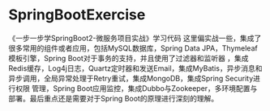 # SpringBootExercise
《一步一步学SpringBoot2-微服务项目实战》学习代码
这里偏实战一些，集成了很多常用的组件或者应用，包括MySQL数据库，Spring Data JPA，Thymeleaf模板引擎，Spring Boot对于事务的支持，并且使用了过滤器和监听器
，集成Redis缓存，Log4j日志，Quartz定时器和发送Email，集成MyBatis，异步消息和异步调用，全局异常处理于Retry重试，集成MongoDB，集成Spring Security进行权限
管理，Spring Boot应用监控，集成Dubbo与Zookeeper，多环境配置与部署。最后重点还是需要对于Spring Boot的原理进行深刻的理解。
